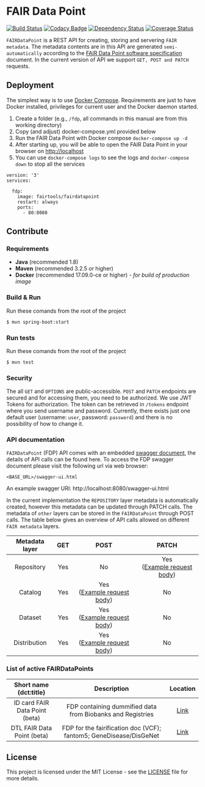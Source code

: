 # FAIR Data Point

[![Build Status](https://travis-ci.org/FAIRDataTeam/FAIRDataPoint.svg?branch=master)](https://travis-ci.org/FAIRDataTeam/FAIRDataPoint.svg?branch=master)
[![Codacy Badge](https://api.codacy.com/project/badge/Grade/61f029299b814ca8be2b8edbaab6ce50)](https://www.codacy.com/app/rajaram5/FAIRDataPoint?utm_source=github.com&amp;utm_medium=referral&amp;utm_content=DTL-FAIRData/FAIRDataPoint&amp;utm_campaign=Badge_Grade)
[![Dependency Status](https://www.versioneye.com/user/projects/589dd946940b230031fbadd6/badge.svg?style=flat-square)](https://www.versioneye.com/user/projects/589dd946940b230031fbadd6)
[![Coverage Status](https://coveralls.io/repos/github/DTL-FAIRData/FAIRDataPoint/badge.svg?branch=master)](https://coveralls.io/github/DTL-FAIRData/FAIRDataPoint?branch=master)

`FAIRDataPoint` is a REST API for creating, storing and servering `FAIR metadata`. The metadata contents are in this API are generated `semi-automatically` according to the [FAIR Data Point software specification](https://dtl-fair.atlassian.net/wiki/display/FDP/FAIR+Data+Point+software+specification) document. In the current version of API we support `GET, POST and PATCH` requests.

## Deployment

The simplest way is to use [Docker Compose](https://docs.docker.com/compose/). Requirements are just to have Docker installed, privileges for current user and the Docker daemon started.

1.  Create a folder (e.g., `/fdp`, all commands in this manual are from this working directory)
2.  Copy (and adjust) docker-compose.yml provided below
3.  Run the FAIR Data Point with Docker compose `docker-compose up -d`
4.  After starting up, you will be able to open the FAIR Data Point in your browser on <http://localhost>
5.  You can use `docker-compose logs` to see the logs and `docker-compose down` to stop all the services

```
version: '3'
services:

  fdp:
    image: fairtools/fairdatapoint
    restart: always
    ports:
      - 80:8080
```

## Contribute

### Requirements

 - **Java** (recommended 1.8)
 - **Maven** (recommended 3.2.5 or higher)
 - **Docker** (recommended 17.09.0-ce or higher) - *for build of production image*

### Build & Run

Run these comands from the root of the project

```bash
$ mvn spring-boot:start
```

### Run tests

Run these comands from the root of the project

```bash
$ mvn test
```

### Security

The all `GET` and `OPTIONS` are public-accessible. `POST` and `PATCH` endpoints are secured
and for accessing them, you need to be authorized. We use JWT Tokens for authorization.
The token can be retrieved in `/tokens` endpoint where you send username and password. 
Currently, there exists just one default user (username: `user`, password: `password`) and 
there is no possibility of how to change it.  

### API documentation

`FAIRDataPoint` (FDP) API comes with an embedded [swagger document](http://swagger.io/), the details of API calls can be found here. To access the FDP swagger document please visit the following url via web browser:
 
 `<BASE_URL>/swagger-ui.html` 
 
An example swagger URI: http://localhost:8080/swagger-ui.html
 
In the current implementation the `REPOSITORY` layer metadata is automatically created, however this metadata can be updated through PATCH calls. The metadata of `other` layers can be stored in the `FAIRDataPoint` through POST calls. The table below gives an overview of API calls allowed on different `FAIR metadata` layers. 
 
|Metadata layer|GET|POST|PATCH|
| :---: | :---: | :---: | :---: |
| Repository | Yes | No | Yes <br/>([Example request body](https://github.com/DTL-FAIRData/FAIRDataPoint/blob/master/src/main/resources/nl/dtls/fairdatapoint/utils/dtl-fdp.ttl)) |
| Catalog | Yes | Yes <br/>([Example request body](https://github.com/DTL-FAIRData/FAIRDataPoint/blob/master/src/main/resources/nl/dtls/fairdatapoint/utils/textmining-catalog.ttl)) | No |
| Dataset | Yes | Yes <br/>([Example request body](https://github.com/DTL-FAIRData/FAIRDataPoint/blob/master/src/main/resources/nl/dtls/fairdatapoint/utils/gda-lumc.ttl)) | No |
| Distribution | Yes | Yes <br/>([Example request body](https://github.com/DTL-FAIRData/FAIRDataPoint/blob/master/src/main/resources/nl/dtls/fairdatapoint/utils/gda-lumc-sparql.ttl)) | No |


### List of active FAIRDataPoints

|Short name (dct:title)|Description|Location|
| :---: | :---: | :---: |
|ID card FAIR Data Point (beta) | FDP containing dummified data from Biobanks and Registries | [Link](http://semlab1.liacs.nl:8080/fdp/swagger-ui.html)	
|DTL FAIR Data Point (beta)	| FDP for the fairification doc (VCF); fantom5; GeneDisease/DisGeNet |	[Link](http://dev-vm.fair-dtls.surf-hosted.nl:8082/fdp/swagger-ui.html)


## License
This project is licensed under the MIT License - see the [LICENSE](LICENSE) file for more details.
